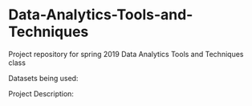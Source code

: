 # Data-Analytics-Tools-and-Techniques
Project repository for spring 2019 Data Analytics Tools and Techniques class

Datasets being used:


Project Description:

